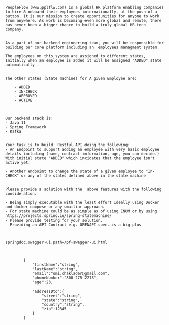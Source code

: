     
    
    PeopleFlow (www.pplflw.com) is a global HR platform enabling companies to hire & onboard their employees internationally, at the push of a button. It is our mission to create opportunities for anyone to work from anywhere. As work is becoming even more global and remote, there has never been a bigger chance to build a truly global HR-tech company.
    
    
    As a part of our backend engineering team, you will be responsible for building our core platform including an  employees managment system.
    
    The employees on this system are assigned to different states, Initially when an employee is added it will be assigned "ADDED" state automatically .
    
    
    The other states (State machine) for A given Employee are:
    
        - ADDED
        - IN-CHECK
        - APPROVED
        - ACTIVE
    
    
    
    Our backend stack is:
    - Java 11
    - Spring Framework
    - Kafka
    
    
    Your task is to build  Restful API doing the following:
    - An Endpoint to support adding an employee with very basic employee details including (name, contract information, age, you can decide.) With initial state "ADDED" which incidates that the employee isn't active yet.
    
    - Another endpoint to change the state of a given employee to "In-CHECK" or any of the states defined above in the state machine
    
    
    Please provide a solution with the  above features with the following consideration.
    
    - Being simply executable with the least effort Ideally using Docker and docker-compose or any smailiar approach.
    - For state machine could be as simple as of using ENUM or by using https://projects.spring.io/spring-statemachine/
    - Please provide testing for your solution.
    - Providing an API Contract e.g. OPENAPI spec. is a big plus
    
    
    
    springdoc.swagger-ui.path=/pf-swagger-ui.html
    
    
    
            {
                "firstName":"string",
                "lastName":"string",
                "email":"omi.chaklader@gmail.com",
                "phoneNumber":"800-275-2273",
                "age":23,
            
                "addressDto":{
                    "street":"string",
                    "state":"string",
                    "country":"string",
                    "zip":12345
                }
            }
    
    
    
    
    
